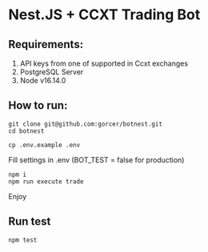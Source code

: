 # Nest.JS + CCXT Trading Bot

## Requirements:
1. API keys from one of supported in Ccxt exchanges
2. PostgreSQL Server
3. Node v16.14.0


## How to run:


```
git clone git@github.com:gorcer/botnest.git
cd botnest
```

```
cp .env.example .env
```


Fill settings in .env (BOT_TEST = false for production)

```
npm i
npm run execute trade
```

Enjoy


## Run test

```
npm test
```
